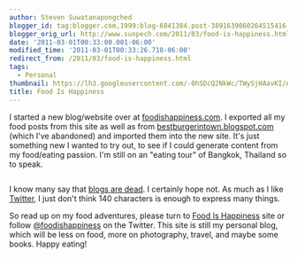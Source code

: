 ```yaml
---
author: Steven Suwatanapongched
blogger_id: tag:blogger.com,1999:blog-6841384.post-3891639060264515416
blogger_orig_url: http://www.sunpech.com/2011/03/food-is-happiness.html
date: '2011-03-01T00:33:00.001-06:00'
modified_time: '2011-03-01T00:33:26.710-06:00'
redirect_from: /2011/03/food-is-happiness.html
tags:
  - Personal
thumbnail: https://lh3.googleusercontent.com/-0hSDcQ2NkWc/TWySjHAavKI/AAAAAAAAhBg/s-7Ytz4ee5g/s600/steven_icon.jpg
title: Food Is Happiness
---
```



I started a new blog/website over at <a href="http://www.foodishappiness.com/">foodishappiness.com</a>. I exported all my food posts from this site as well as from <a href="http://bestburgerintown.blogspot.com/">bestburgerintown.blogspot.com</a> (which I've abandoned) and imported them into the new site. It's just something new I wanted to try out, to see if I could generate content from my food/eating passion. I'm still on an "eating tour" of Bangkok, Thailand so to speak.

<a href="https://lh3.googleusercontent.com/-0hSDcQ2NkWc/TWySjHAavKI/AAAAAAAAhBg/s-7Ytz4ee5g/s1600/steven_icon.jpg" alt=""><img   border="0" src="https://lh3.googleusercontent.com/-0hSDcQ2NkWc/TWySjHAavKI/AAAAAAAAhBg/s-7Ytz4ee5g/s320/steven_icon.jpg" alt="" /></a>

I know many say that <a href="http://www.google.com/#sclient=psy&amp;hl=en&amp;site=&amp;source=hp&amp;q=blogs+are+dead&amp;aq=f&amp;aqi=g1g-v2&amp;aql=&amp;oq=&amp;psj=1&amp;bav=on.1,or.&amp;fp=a2885925ea8ae0">blogs are dead</a>. I certainly hope not. As much as I like <a href="http://twitter.com/">Twitter</a>, I just don't think 140 characters is enough to express many things.

So read up on my food adventures, please turn to <a href="http://www.foodishappiness.com/">Food Is Happiness</a> site or follow <a href="http://twitter.com/foodishappiness">@foodishappiness</a> on the Twitter. This site is still my personal blog, which will be less on food, more on photography, travel, and maybe some books. Happy eating!